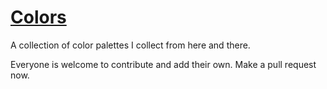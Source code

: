 # [Colors](http://alizahid.github.io/colors/)

A collection of color palettes I collect from here and there.

Everyone is welcome to contribute and add their own. Make a pull request now.

